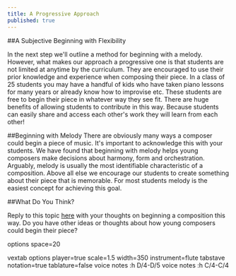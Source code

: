```yaml
---
title: A Progressive Approach
published: true
---
```

##A Subjective Beginning with Flexibility

In the next step we'll outline a method for beginning with a melody. However, what makes our approach a progressive one is that students are not limited at anytime by the curriculum. They are encouraged to use their prior knowledge and experience when composing their piece. In a class of 25 students you may have a handful of kids who have taken piano lessons for many years or already know how to improvise etc. These students are free to begin their piece in whatever way they see fit. There are huge benefits of allowing students to contribute in this way. Because students can easily share and access each other's work they will learn from each other!

##Beginning with Melody
There are obviously many ways a composer could begin a piece of music. It's important to acknowledge this with your students. We have found that beginning with melody helps young composers make decisions about harmony, form and orchestration. Arguably, melody is usually the most identifiable characteristic of a composition. Above all else we encourage our students to create something about their piece that is memorable. For most students melody is the easiest concept for achieving this goal. 

##What Do You Think?

Reply to this topic [here](http://discourse.yciw.net/t/beginning-a-piece-with-melody-other-ways/53?u=matt) with your thoughts on beginning a composition this way. Do you have other ideas or thoughts about how young composers could begin their piece?

<div class="vex-tabdiv"
      width=680 scale=1.0 editor="false"
      editor_width=680 editor_height=330>options space=20
      
  vextab 
    options player=true scale=1.5 width=350 instrument=flute
    tabstave notation=true tablature=false 
    voice
        notes :h D/4-D/5
    voice
        notes :h C/4-C/4
 
</div>
